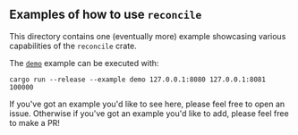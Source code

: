 ## Examples of how to use `reconcile`

This directory contains one (eventually more) example showcasing various capabilities of
the `reconcile` crate.

The [`demo`](demo.rs) example can be executed with:

```
cargo run --release --example demo 127.0.0.1:8080 127.0.0.1:8081 100000
```

If you've got an example you'd like to see here, please feel free to open an
issue. Otherwise if you've got an example you'd like to add, please feel free
to make a PR!
